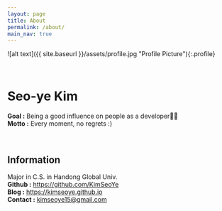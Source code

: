 ```yaml
---
layout: page
title: About
permalink: /about/
main_nav: true
---
```


![alt text]({{ site.baseurl }}/assets/profile.jpg "Profile Picture"){:.profile}

<br>

# Seo-ye Kim
**Goal :** Being a good influence on people as a developer👩‍💻 <br>
**Motto :** Every moment, no regrets :)

<br>

## Information
Major in C.S. in Handong Global Univ.<br>
**Github :** <https://github.com/KimSeoYe><br>
**Blog :** <https://kimseoye.github.io><br>
**Contact :** kimseoye15@gmail.com

[centrarium]: https://github.com/bencentra/centrarium
[bencentra]: http://bencentra.com
[jekyll]: https://github.com/jekyll/jekyll
